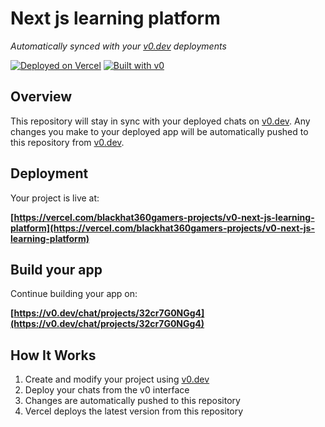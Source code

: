# Next js learning platform

*Automatically synced with your [v0.dev](https://v0.dev) deployments*

[![Deployed on Vercel](https://img.shields.io/badge/Deployed%20on-Vercel-black?style=for-the-badge&logo=vercel)](https://vercel.com/blackhat360gamers-projects/v0-next-js-learning-platform)
[![Built with v0](https://img.shields.io/badge/Built%20with-v0.dev-black?style=for-the-badge)](https://v0.dev/chat/projects/32cr7G0NGg4)

## Overview

This repository will stay in sync with your deployed chats on [v0.dev](https://v0.dev).
Any changes you make to your deployed app will be automatically pushed to this repository from [v0.dev](https://v0.dev).

## Deployment

Your project is live at:

**[https://vercel.com/blackhat360gamers-projects/v0-next-js-learning-platform](https://vercel.com/blackhat360gamers-projects/v0-next-js-learning-platform)**

## Build your app

Continue building your app on:

**[https://v0.dev/chat/projects/32cr7G0NGg4](https://v0.dev/chat/projects/32cr7G0NGg4)**

## How It Works

1. Create and modify your project using [v0.dev](https://v0.dev)
2. Deploy your chats from the v0 interface
3. Changes are automatically pushed to this repository
4. Vercel deploys the latest version from this repository